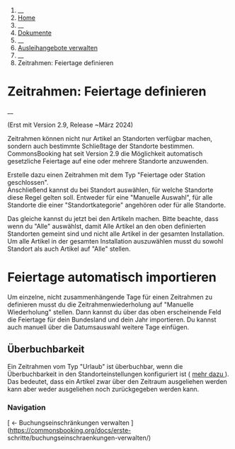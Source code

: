   1. __
  2. [ Home  ](https://commonsbooking.org/)
  3. __
  4. [ Dokumente  ](https://commonsbooking.org/dokumentation/)
  5. __
  6. [ Ausleihangebote verwalten  ](https://commonsbooking.org/docs/erste-schritte/)
  7. __
  8. Zeitrahmen: Feiertage definieren 

#  Zeitrahmen: Feiertage definieren

__

(Erst mit Version 2.9, Release ~März 2024)

Zeitrahmen können nicht nur Artikel an Standorten verfügbar machen, sondern
auch bestimmte Schließtage der Standorte bestimmen. CommonsBooking hat seit
Version 2.9 die Möglichkeit automatisch gesetzliche Feiertage auf eine oder
mehrere Standorte anzuwenden.  
  
Erstelle dazu einen Zeitrahmen mit dem Typ "Feiertage oder Station
geschlossen".  
Anschließend kannst du bei Standort auswählen, für welche Standorte diese
Regel gelten soll. Entweder für eine "Manuelle Auswahl", für alle Standorte
die einer "Standortkategorie" angehören oder für alle Standorte.  
  
Das gleiche kannst du jetzt bei den Artikeln machen. Bitte beachte, dass wenn
du "Alle" auswählst, damit Alle Artikel an den oben definierten Standorten
gemeint sind und nicht alle Artikel in der gesamten Installation. Um alle
Artikel in der gesamten Installation auszuwählen musst du sowohl Standort als
auch Artikel auf "Alle" stellen.

#  Feiertage automatisch importieren

Um einzelne, nicht zusammenhängende Tage für einen Zeitrahmen zu definieren
musst du die Zeitrahmenwiederholung auf "Manuelle Wiederholung" stellen. Dann
kannst du über das oben erscheinende Feld die Feiertage für dein Bundesland
und dein Jahr importieren. Du kannst auch manuell über die Datumsauswahl
weitere Tage einfügen.

##  Überbuchbarkeit

Ein Zeitrahmen vom Typ "Urlaub" ist überbuchbar, wenn die Überbuchbarkeit in
den Standorteinstellungen konfiguriert ist ( [ mehr dazu
](https://commonsbooking.org/docs/erste-schritte/stationen-anlegen/) ). Das
bedeutet, dass ein Artikel zwar über den Zeitraum ausgeliehen werden kann aber
weder ausgeliehen noch zurückgegeben werden kann.

###  Navigation

[ ← Buchungseinschränkungen verwalten ](https://commonsbooking.org/docs/erste-
schritte/buchungseinschraenkungen-verwalten/)

